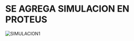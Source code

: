 # SE AGREGA SIMULACION EN PROTEUS
![SIMULACION1](https://github.com/ISPC-TST-ARQUITECTURA-Y-CONECTIVIDAD/tarea7-grupo-4/assets/106171748/0eb3d260-09ed-4b39-9339-ada0f0994ad5)
